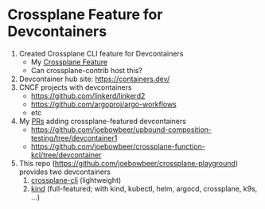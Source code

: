 # Crossplane Feature for Devcontainers

1. Created Crossplane CLI feature for Devcontainers
   * My [Crossplane Feature](https://github.com/joebowbeer/devcontainers-features/blob/main/src/crossplane/README.md)
   * Can crossplane-contrib host this?
1. Devcontainer hub site: https://containers.dev/
1. CNCF projects with devcontainers
   * https://github.com/linkerd/linkerd2
   * https://github.com/argoproj/argo-workflows
   * etc
1. My [PRs](https://github.com/pulls?q=is%3Aopen+is%3Apr+author%3Ajoebowbeer+archived%3Afalse+crossplane) adding crossplane-featured devcontainers
   * https://github.com/joebowbeer/upbound-composition-testing/tree/devcontainer1
   * https://github.com/joebowbeer/crossplane-function-kcl/tree/devcontainer
1. This repo (https://github.com/joebowbeer/crossplane-playground) provides two devcontainers
   1. [crossplane-cli](https://github.com/joebowbeer/crossplane-playground/blob/main/.devcontainer/crossplane-cli/devcontainer.json) (lightweight)
   2. [kind](https://github.com/joebowbeer/crossplane-playground/tree/main/.devcontainer/kind/devcontainer.json) (full-featured; with kind, kubectl, helm, argocd, crossplane, k9s, ...)
